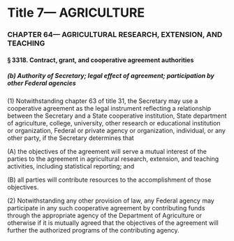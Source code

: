 
# Title 7— AGRICULTURE
### CHAPTER 64— AGRICULTURAL RESEARCH, EXTENSION, AND TEACHING
#### § 3318. Contract, grant, and cooperative agreement authorities
##### (b) Authority of Secretary; legal effect of agreement; participation by other Federal agencies

(1) Notwithstanding chapter 63 of title 31, the Secretary may use a cooperative agreement as the legal instrument reflecting a relationship between the Secretary and a State cooperative institution, State department of agriculture, college, university, other research or educational institution or organization, Federal or private agency or organization, individual, or any other party, if the Secretary determines that

(A) the objectives of the agreement will serve a mutual interest of the parties to the agreement in agricultural research, extension, and teaching activities, including statistical reporting; and

(B) all parties will contribute resources to the accomplishment of those objectives.

(2) Notwithstanding any other provision of law, any Federal agency may participate in any such cooperative agreement by contributing funds through the appropriate agency of the Department of Agriculture or otherwise if it is mutually agreed that the objectives of the agreement will further the authorized programs of the contributing agency.
